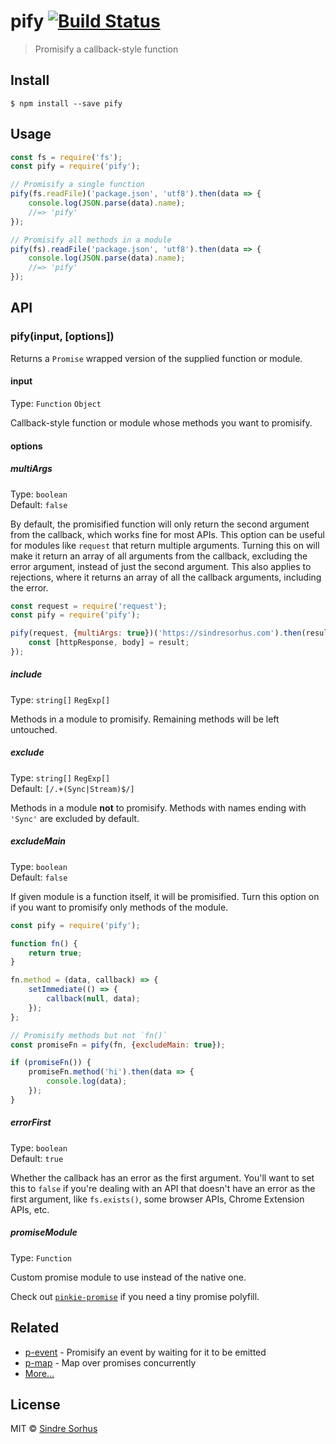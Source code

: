 # pify [![Build Status](https://travis-ci.org/sindresorhus/pify.svg?branch=master)](https://travis-ci.org/sindresorhus/pify)

> Promisify a callback-style function


## Install

```
$ npm install --save pify
```


## Usage

```js
const fs = require('fs');
const pify = require('pify');

// Promisify a single function
pify(fs.readFile)('package.json', 'utf8').then(data => {
    console.log(JSON.parse(data).name);
    //=> 'pify'
});

// Promisify all methods in a module
pify(fs).readFile('package.json', 'utf8').then(data => {
    console.log(JSON.parse(data).name);
    //=> 'pify'
});
```


## API

### pify(input, [options])

Returns a `Promise` wrapped version of the supplied function or module.

#### input

Type: `Function` `Object`

Callback-style function or module whose methods you want to promisify.

#### options

##### multiArgs

Type: `boolean`<br>
Default: `false`

By default, the promisified function will only return the second argument from the callback, which works fine for most APIs. This option can be useful for modules like `request` that return multiple arguments. Turning this on will make it return an array of all arguments from the callback, excluding the error argument, instead of just the second argument. This also applies to rejections, where it returns an array of all the callback arguments, including the error.

```js
const request = require('request');
const pify = require('pify');

pify(request, {multiArgs: true})('https://sindresorhus.com').then(result => {
    const [httpResponse, body] = result;
});
```

##### include

Type: `string[]` `RegExp[]`

Methods in a module to promisify. Remaining methods will be left untouched.

##### exclude

Type: `string[]` `RegExp[]`<br>
Default: `[/.+(Sync|Stream)$/]`

Methods in a module **not** to promisify. Methods with names ending with `'Sync'` are excluded by default.

##### excludeMain

Type: `boolean`<br>
Default: `false`

If given module is a function itself, it will be promisified. Turn this option on if you want to promisify only methods of the module.

```js
const pify = require('pify');

function fn() {
    return true;
}

fn.method = (data, callback) => {
    setImmediate(() => {
        callback(null, data);
    });
};

// Promisify methods but not `fn()`
const promiseFn = pify(fn, {excludeMain: true});

if (promiseFn()) {
    promiseFn.method('hi').then(data => {
        console.log(data);
    });
}
```

##### errorFirst

Type: `boolean`<br>
Default: `true`

Whether the callback has an error as the first argument. You'll want to set this to `false` if you're dealing with an API that doesn't have an error as the first argument, like `fs.exists()`, some browser APIs, Chrome Extension APIs, etc.

##### promiseModule

Type: `Function`

Custom promise module to use instead of the native one.

Check out [`pinkie-promise`](https://github.com/floatdrop/pinkie-promise) if you need a tiny promise polyfill.


## Related

- [p-event](https://github.com/sindresorhus/p-event) - Promisify an event by waiting for it to be emitted
- [p-map](https://github.com/sindresorhus/p-map) - Map over promises concurrently
- [More…](https://github.com/sindresorhus/promise-fun)


## License

MIT © [Sindre Sorhus](https://sindresorhus.com)
